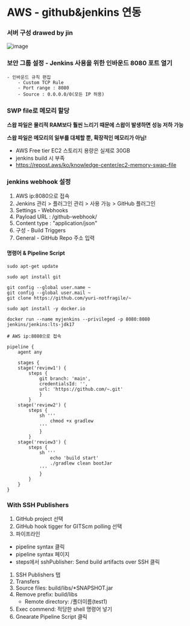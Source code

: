 # AWS - github&jenkins 연동
### 서버 구성 drawed by jin
![image](https://github.com/yuri-notfragile/jenkins_withEC2/assets/131278132/178d8093-a9d2-4cc3-91cd-c433a5c097c6)


### 보안 그룹 설정 - Jenkins 사용을 위한 인바운드 8080 포트 열기
    - 인바운드 규칙 편집
        - Custom TCP Rule
        - Port range : 8080
        - Source : 0.0.0.0/0(모든 IP 허용)


### SWP file로 메모리 할당

**스왑 파일은 물리적 RAM보다 훨씬 느리기 때문에 스왑이 발생하면 성능 저하 가능**

**스왑 파일은 메모리의 일부를 대체할 뿐, 확장적인 메모리가 아님!**

- AWS Free tier EC2 스토리지 용량은 실제로 30GB
- jenkins build 시 부족
- https://repost.aws/ko/knowledge-center/ec2-memory-swap-file



### jenkins webhook 설정
1. AWS ip:8080으로 접속
2. Jenkins 관리 > 플러그인 관리 > 사용 가능 > GitHub 플러그인
3. Settings - Webhooks
4. Payload URL : <Jenkins URL>/github-webhook/
5. Content type : "application/json"
6. 구성 - Build Triggers
7. General - GitHub Repo 주소 입력


#### 명령어 & Pipeline Script
```
sudo apt-get update

sudo apt install git

git config --global user.name ~
git config --global user.mail ~
git clone https://github.com/yuri-notfragile/~

sudo apt install -y docker.io

docker run --name myjenkins --privileged -p 8080:8080 jenkins/jenkins:lts-jdk17

# AWS ip:8080으로 접속

```

```
pipeline {
    agent any

    stages {
    stage('review1') {
        steps {
            git branch: 'main', 
            credentialsId: '', 
            url: 'https://github.com/~.git'
            }
        }
    stage('review2') {
        steps {
            sh '''
                chmod +x gradlew
            '''
            }
        }
	stage('review3') {
        steps {
            sh '''
                echo 'build start'
                ./gradlew clean bootJar
            '''
            }   
        }
    }
}
```

### With SSH Publishers
 1. GitHub project 선택
 2. GitHub hook tigger for GITScm polling 선택
 3. 파이프라인
 
* pipeline syntax 클릭
* pipeline syntax 페이지 
* steps에서 sshPublisher: Send build artifacts over SSH 클릭

1. SSH Publishers 탭
2. Transfers 
3. Source files: build/libs/*SNAPSHOT.jar
4. Remove prefix: build/libs
	* Remote directory: /폴더이름(test1)
5. Exec commend: 적당한 shell 명령어 넣기
6. Gnearate Pipeline Script 클릭
